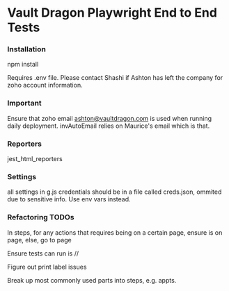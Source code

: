 # Vault Dragon Playwright End to End Tests

### Installation

npm install

Requires .env file. Please contact Shashi if Ashton has left the company for zoho account information.

### Important

Ensure that zoho email ashton@vaultdragon.com is used when running daily deployment. invAutoEmail relies on Maurice's email which is that.

### Reporters

jest_html_reporters

### Settings

all settings in g.js
credentials should be in a file called creds.json, ommited due to sensitive info. Use env vars instead.

### Refactoring TODOs

In steps, for any actions that requires being on a certain page, ensure is on page, else, go to page

Ensure tests can run is //

Figure out print label issues

Break up most commonly used parts into steps, e.g. appts. 
